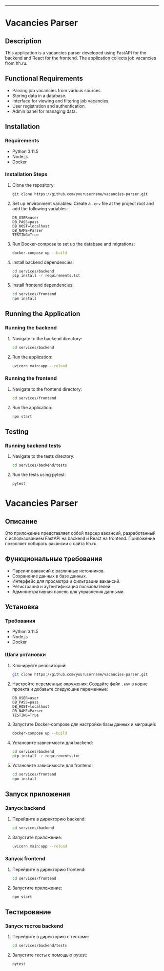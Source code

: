 ---
# Vacancies Parser

## Description

This application is a vacancies parser developed using FastAPI for the backend and React for the frontend. The application collects job vacancies from hh.ru.

## Functional Requirements

- Parsing job vacancies from various sources.
- Storing data in a database.
- Interface for viewing and filtering job vacancies.
- User registration and authentication.
- Admin panel for managing data.

## Installation

### Requirements

- Python 3.11.5
- Node.js
- Docker

### Installation Steps

1. Clone the repository:
    ```sh
    git clone https://github.com/yourusername/vacancies-parser.git
    ```

2. Set up environment variables:
    Create a `.env` file at the project root and add the following variables:
    ```env
    DB_USER=user
    DB_PASS=pass
    DB_HOST=localhost
    DB_NAME=Parser
    TESTING=True
    ```

3. Run Docker-compose to set up the database and migrations:
    ```sh
    docker-compose up --build
    ```

4. Install backend dependencies:
    ```sh
    cd services/backend
    pip install -r requirements.txt
    ```

5. Install frontend dependencies:
    ```sh
    cd services/frontend
    npm install
    ```

## Running the Application

### Running the backend

1. Navigate to the backend directory:
    ```sh
    cd services/backend
    ```

2. Run the application:
    ```sh
    uvicorn main:app --reload
    ```

### Running the frontend

1. Navigate to the frontend directory:
    ```sh
    cd services/frontend
    ```

2. Run the application:
    ```sh
    npm start
    ```

## Testing

### Running backend tests

1. Navigate to the tests directory:
    ```sh
    cd services/backend/tests
    ```

2. Run the tests using pytest:
    ```sh
    pytest
    ```

# Vacancies Parser

## Описание

Это приложение представляет собой парсер вакансий, разработанный с использованием FastAPI на backend и React на frontend. Приложение позволяет собирать вакансии с сайта hh.ru.

## Функциональные требования

- Парсинг вакансий с различных источников.
- Сохранение данных в базе данных.
- Интерфейс для просмотра и фильтрации вакансий.
- Регистрация и аутентификация пользователей.
- Административная панель для управления данными.

## Установка

### Требования

- Python 3.11.5
- Node.js
- Docker

### Шаги установки

1. Клонируйте репозиторий:
    ```sh
    git clone https://github.com/yourusername/vacancies-parser.git
    ```

2. Настройте переменные окружения:
    Создайте файл `.env` в корне проекта и добавьте следующие переменные:
    ```env
    DB_USER=user
    DB_PASS=pass
    DB_HOST=localhost
    DB_NAME=Parser
    TESTING=True
    ```

3. Запустите Docker-compose для настройки базы данных и миграций:
    ```sh
    docker-compose up --build
    ```

4. Установите зависимости для backend:
    ```sh
    cd services/backend
    pip install -r requirements.txt
    ```

5. Установите зависимости для frontend:
    ```sh
    cd services/frontend
    npm install
    ```

## Запуск приложения

### Запуск backend

1. Перейдите в директорию backend:
    ```sh
    cd services/backend
    ```

2. Запустите приложение:
    ```sh
    uvicorn main:app --reload
    ```

### Запуск frontend

1. Перейдите в директорию frontend:
    ```sh
    cd services/frontend
    ```

2. Запустите приложение:
    ```sh
    npm start
    ```

## Тестирование

### Запуск тестов backend

1. Перейдите в директорию с тестами:
    ```sh
    cd services/backend/tests
    ```

2. Запустите тесты с помощью pytest:
    ```sh
    pytest
    ```
